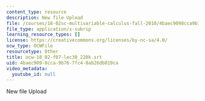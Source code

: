 ```yaml
---
content_type: resource
description: New file Upload
file: /courses/18-02sc-multivariable-calculus-fall-2010/4baec9098cca9b767fc40ab26db019ca_ocw-18_02-f07-lec30_220k.srt
file_type: application/x-subrip
learning_resource_types: []
license: https://creativecommons.org/licenses/by-nc-sa/4.0/
ocw_type: OCWFile
resourcetype: Other
title: ocw-18_02-f07-lec30_220k.srt
uid: 4baec909-8cca-9b76-7fc4-0ab26db019ca
video_metadata:
  youtube_id: null
---
```

New file Upload
